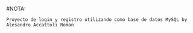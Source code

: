 #NOTA:

``` Proyecto de login y registro utilizando como base de datos MySQL by Alesandro Accattoli Roman ```

